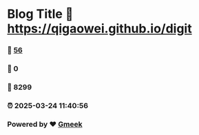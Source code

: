 # Blog Title :link: https://qigaowei.github.io/digit 
### :page_facing_up: [56](https://qigaowei.github.io/digit/tag.html) 
### :speech_balloon: 0 
### :hibiscus: 8299 
### :alarm_clock: 2025-03-24 11:40:56 
### Powered by :heart: [Gmeek](https://github.com/Meekdai/Gmeek)
